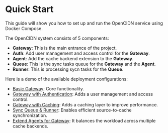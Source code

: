 # Quick Start

This guide will show you how to set up and run the OpenCIDN service using Docker Compose.

The OpenCIDN system consists of 5 components:

- **Gateway**: This is the main entrance of the project.
- **Auth**: Add user management and access control for the **Gateway**.
- **Agent**: Add the cache backend extension to the **Gateway**.
- **Queue**: This is the sync tasks queue for the **Gateway** and the **Agent**.
- **Runner**: This is processing sycn tasks for the **Queue**.

Here is a demo of the available deployment configurations:

- [Basic Gateway](./examples/basic/): Core functionality.
- [Gateway with Authentication](./examples/auth/): Adds a user management and access control.
- [Gateway with Caching](./examples/cache/): Adds a caching layer to improve performance.
- [Sync Queue & Runner](./examples/queue/): Enables efficient source-to-cache synchronization.
- [Extend Agents for Gateway](./examples/agents/): It balances the workload across multiple cache backends.
